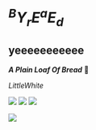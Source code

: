 # $^BY_rE^aE_d$

## yeeeeeeeeeee

***A Plain Loaf Of Bread***
:bread:

*LittleWhite*

![](https://img.shields.io/badge/-HTML5-E34F26?style=flat-square&logo=html5&logoColor=white)
![](https://img.shields.io/badge/-CSS3-1572B6?style=flat-square&logo=css3)
![](https://img.shields.io/badge/-JavaScript-oringe?style=flat-square&logo=javascript)

![](https://raw.githubusercontent.com/WIISHTPAN/WIISHTPAN/main/assets/github-contribution-grid-snake.svg)
